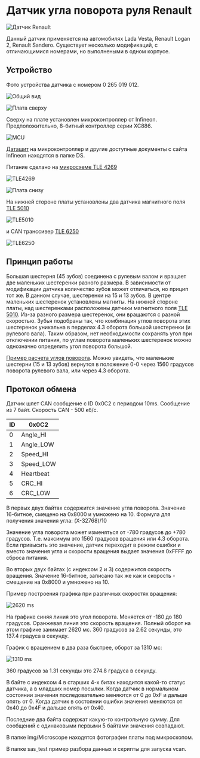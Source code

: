 # Датчик угла поворота руля Renault

![Датчик Renault](./img/IMG_20231217_212629.jpg)

Данный датчик применяется на автомобилях Lada Vesta, Renault Logan 2, Renault Sandero. Существует несколько модификаций, с отличающимися номерами, но выполнеными в одном корпусе.

## Устройство

Фото устройства датчика с номером 0 265 019 012.

![Общий вид](./img/IMG_20231214_142618.jpg)

![Плата сверху](./img/IMG_20231214_133804.jpg)

Сверху на плате установлен микроконтроллер от Infineon. Предположительно, 8-битный контроллер серии XC886. 

![MCU](./img/mcu.jpg)

[Даташит](./DS/xc880/Infineon-XC88XCLM-DS-v01_02-en.pdf) на микроконтроллер и другие доступные документы с сайта Infineon находятся в папке DS.

Питание сделано на [микросхеме TLE 4269](./DS/Infineon-TLE4269-DS-v02_60-EN.pdf)

![TLE4269](./img/tle6249.jpg)

![Плата снизу](./img/IMG_20231214_140704.jpg)

На нижней стороне платы установлены два датчика магнитного поля [TLE 5010](./DS/tle5010.pdf)

![TLE5010](./img/tle5010.jpg)

и CAN транссивер [TLE 6250](./DS/TLE6250.pdf)

![TLE6250](./img/tle6250.jpg)

## Принцип работы

Большая шестерня (45 зубов) соединена с рулевым валом и вращает две маленьких шестеренки разного размера. В зависимости от модификации датчика количество зубов может отличаться, но прицип тот же. В данном случае, шестеренки на 15 и 13 зубов. В центре маленьких шестеренок установлены магниты. На нижней стороне платы, над шестеренками расположены датчики магнитного поля [TLE 5010](./DS/tle5010.pdf). Из-за разного размера шестеренок, они вращаются с разной скоростью. Зубья подобраны так, что комбинация углов поворота этих шестеренок уникальна в перделах 4.3 оборота большой шестеренки (и рулевого вала). Таким образом, нет необходимости сохранять угол при отключении питания, по углам поворота маленьких шестеренок можно однозначно определить угол поворота большой.

[Пример расчета углов поворота](https://docs.google.com/spreadsheets/d/1gZw_lk60fOd_avz0FDlKBPVdTQlWQ1hZesvFYzQUca8/edit?usp=sharing). Можно увидеть, что маленькие шестерни (15 и 13 зубов) вернутся в положение 0-0 через 1560 градусов поворота рулевого вала, или через 4.3 оборота.

## Протокол обмена

Датчик шлет CAN сообщение с ID 0x0C2 с периодом 10ms. Сообщение из 7 байт. Скорость CAN - 500 кб/с.

| ID    | 0x0C2 |
| -------- | ------- |
| 0 | Angle_HI    |
| 1 | Angle_LOW     |
| 2 | Speed_HI    |
| 3 | Speed_LOW    |
| 4 | Heartbeat    |
| 5 | CRC_HI    |
| 6 | CRC_LOW    |

В первых двух байтах содержится значение угла поворота. Значение 16-битное, смещено на 0x8000 и умножено на 10. Формула для получения значения угла: (X-32768)/10

Значение угла поворота может изменяться от -780 градусов до +780 градусов. Т.е. максимум это 1560 градусов вращения или 4.3 оборота. Если привысить это значение, датчик переходит в режим ошибки и вместо значения угла и скорости вращения выдает значения 0xFFFF до сброса питания.

Во вторых двух байтах (с индексом 2 и 3) содержится скорость вращения. Значение 16-битное, записано так же как и скорость - смещение на 0x8000 и умножено на 10.

Пример построения графика при различных скоростях вращения:

![2620 ms](./graph/2620ms.png)

На графике синяя линия это угол поворота. Меняется от -180 до 180 градусов. Оранжевая линия это скорость вращения. Полный оборот на этом графике занимает 2620 мс. 360 градусов за 2.62 секунды, это 137.4 градуса в секунду.

График с вращением в два раза быстрее, оборот за 1310 мс:

![1310 ms](./graph/1310ms.png)

360 градусов за 1.31 секунды это 274.8 градуса в секунду.

В байте с индексом 4 в старших 4-х битах находится какой-то статус датчика, а в младших номер посылки. Когда датчик в нормальном состоянии значения последовательно меняются от 0 до 0xF и дальше опять от 0. Когда датчик в состоянии ошибки значения меняются от 0x40 до 0x4F и дальше опять от 0x40.

Последние два байта содержат какую-то контрольную сумму. Для сообщений с одинаковыми первыми 5 байтами значения совпадают.

В папке img/Microscope находятся фотографии платы под микроскопом.

В папке sas_test пример разбора данных и скрипты для запуска vcan.